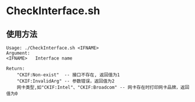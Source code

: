 # CheckInterface.sh

## 使用方法

```
Usage: ./CheckInterface.sh <IFNAME>
Argument:
<IFNAME>   Interface name

Return:
	"CKIF:Non-exist"  -- 接口不存在, 返回值为1 
	"CKIF:InvalidArg" -- 参数错误，返回值为2
	网卡类型,如"CKIF:Intel"、"CKIF:Broadcom" -- 网卡存在时打印网卡品牌，返回值为0 

```

